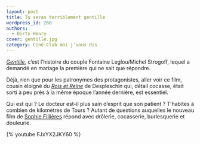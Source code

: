 ```yaml
---
layout: post
title: Tu seras terriblement gentille
wordpress_id: 268
authors:
  - Dirty Henry
cover: gentille.jpg
category: Ciné-Club moi j’vous dis
---
```


[_Gentille_][1], c’est l’histoire du couple Fontaine Leglou/Michel Strogoff,
lequel a demandé en mariage la première qui ne sait que répondre.

Déjà, rien que pour les patronymes des protagonistes, aller voir ce film, cousin
éloigné du [_Rois et Reine_][2] de Despleschin qui, détail cocasse, était sorti
à peu près à la même époque l’année dernière, est essentiel.

Qui est qui ? Le docteur est-il plus sain d’esprit que son patient ? T’habites à
combien de kilomètres de Tours ? Autant de questions auquelles le nouveau film
de [Sophie Fillières][3] répond avec drôlerie, cocasserie, burlesquerie et
douleurie.

{% youtube FJxYX2JKY60 %}

[1]: https://www.themoviedb.org/movie/78688-gentille
[2]: https://www.themoviedb.org/movie/44524-rois-reine
[3]: https://www.themoviedb.org/person/233491-sophie-filli-res
